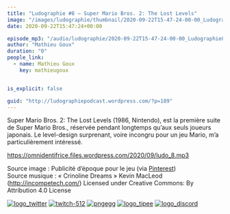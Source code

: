 ```yaml
---
title: "Ludographie #8 – Super Mario Bros. 2: The Lost Levels"
image: "/images/ludographie/thumbnail/2020-09-22T15-47-24-00-00_Ludographie8SuperMarioBros2TheLostLevels.jpg"
date: 2020-09-22T15:47:24+00:00

episode_mp3: "/audio/ludographie/2020-09-22T15-47-24-00-00_Ludographie8SuperMarioBros2TheLostLevels.mp3"
author: "Mathieu Goux"
duration: "0"
people_link: 
  - name: Mathieu Goux
    key: mathieugoux


is_explicit: false

guid: "http://ludographiepodcast.wordpress.com/?p=189"
---
```


<PodcastHeader/>

<!-- ECRIRE LA DESCRIPTION DE L'EPISODE SOUS CETTE LIGNE -->
<p>Super Mario Bros. 2: The Lost Levels (1986, Nintendo), est la première suite de Super Mario Bros., réservée pendant longtemps qu’aux seuls joueurs japonais. Le level-design surprenant, voire incongru pour un jeu Mario, m’a particulièrement intéressé.</p>
<p></p>
<p><a href="https://omnidentifrice.files.wordpress.com/2020/09/ludo_8.mp3" rel="nofollow">https://omnidentifrice.files.wordpress.com/2020/09/ludo_8.mp3</a></p>
 
<p>Source image : Publicité d’époque pour le jeu (via <a href="https://www.pinterest.fr/pin/353040058261319068/" rel="nofollow">Pinterest</a>)<br>
Source musique : «&nbsp;Crinoline Dreams&nbsp;» Kevin MacLeod (<a title="http://incompetech.com/" href="http://incompetech.com/" rel="nofollow">http://incompetech.com/</a>) Licensed under Creative Commons: By Attribution 4.0 License</p>


<tr>
<td><a href="https://twitter.com/Gouximan" rel="nofollow"><img src="/resources/ludographie/2020-09-22T15-47-24-00-00_Ludographie8SuperMarioBros2TheLostLevels/logo_twitter-1.png" alt="logo_twitter"></a></td>
<td><a href="https://www.twitch.tv/mathieugoux" rel="nofollow"><img src="/resources/ludographie/2020-09-22T15-47-24-00-00_Ludographie8SuperMarioBros2TheLostLevels/twitch-512-1.png" alt="twitch-512"></a></td>
<td><a href="https://www.youtube.com/user/MattTheFatalifieur/videos" rel="nofollow"><img src="/resources/ludographie/2020-09-22T15-47-24-00-00_Ludographie8SuperMarioBros2TheLostLevels/pngegg.png" alt="pngegg"></a></td>
<td><a href="http://fr.tipeee.com/calvinball" rel="nofollow"><img src="/resources/ludographie/2020-09-22T15-47-24-00-00_Ludographie8SuperMarioBros2TheLostLevels/logo_tipee-1.png" alt="logo_tipee"></a></td>
<td><a href="https://discord.com/invite/4RnA9v7" rel="nofollow"><img src="/resources/ludographie/2020-09-22T15-47-24-00-00_Ludographie8SuperMarioBros2TheLostLevels/logo_discord-1.png" alt="logo_discord"></a></td>
</tr>




